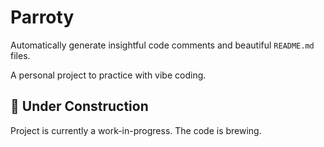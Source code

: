 # Parroty
Automatically generate insightful code comments and beautiful `README.md` files.

A personal project to practice with vibe coding.


## 🚧 Under Construction
Project is currently a work-in-progress. The code is brewing.
